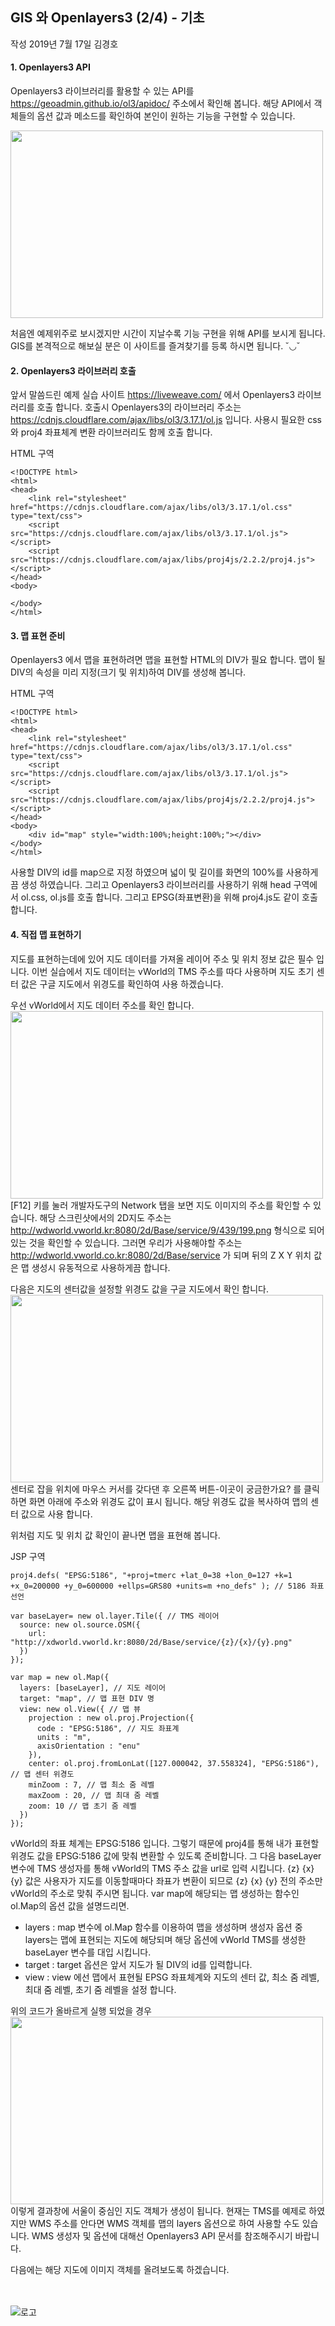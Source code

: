 ## GIS 와 Openlayers3 (2/4) - 기초

작성 2019년 7월 17일 김경호

#### 1. Openlayers3 API

Openlayers3 라이브러리를 활용할 수 있는 API를 https://geoadmin.github.io/ol3/apidoc/ 주소에서
확인해 봅니다. 해당 API에서 객체들의 옵션 값과 메소드를 확인하여 본인이 원하는 기능을 구현할 수 있습니다.

<img src="https://github.com/macontents/macontents.github.io/blob/master/images/2019-07-17-GIS-1-1.JPG?raw=true" width="500" height="300"><br>

처음엔 예제위주로 보시겠지만 시간이 지날수록 기능 구현을 위해 API를 보시게 됩니다.
GIS를 본격적으로 해보실 분은 이 사이트를 즐겨찾기를 등록 하시면 됩니다. ˘◡˘ 

#### 2. Openlayers3 라이브러리 호출

앞서 말씀드린 예제 실습 사이트 https://liveweave.com/ 에서 Openlayers3 라이브러리를 호출 합니다.
호출시 Openlayers3의 라이브러리 주소는 https://cdnjs.cloudflare.com/ajax/libs/ol3/3.17.1/ol.js 입니다.
사용시 필요한 css와 proj4 좌표체계 변환 라이브러리도 함께 호출 합니다.

HTML 구역
````
<!DOCTYPE html>
<html>
<head>
    <link rel="stylesheet" href="https://cdnjs.cloudflare.com/ajax/libs/ol3/3.17.1/ol.css" type="text/css">
    <script src="https://cdnjs.cloudflare.com/ajax/libs/ol3/3.17.1/ol.js"></script>
    <script src="https://cdnjs.cloudflare.com/ajax/libs/proj4js/2.2.2/proj4.js"></script>
</head>
<body>

</body>
</html>
````

#### 3. 맵 표현 준비
Openlayers3 에서 맵을 표현하려면 맵을 표현할 HTML의 DIV가 필요 합니다.
맵이 될 DIV의 속성을 미리 지정(크기 및 위치)하여 DIV를 생성해 봅니다.

HTML 구역
````
<!DOCTYPE html>
<html>
<head>
    <link rel="stylesheet" href="https://cdnjs.cloudflare.com/ajax/libs/ol3/3.17.1/ol.css" type="text/css">
    <script src="https://cdnjs.cloudflare.com/ajax/libs/ol3/3.17.1/ol.js"></script>
    <script src="https://cdnjs.cloudflare.com/ajax/libs/proj4js/2.2.2/proj4.js"></script>
</head>
<body>
	<div id="map" style="width:100%;height:100%;"></div>
</body>
</html>
````

사용할 DIV의 id를 map으로 지정 하였으며 넓이 및 길이를 화면의 100%를 사용하게끔 생성 하였습니다.
그리고 Openlayers3 라이브러리를 사용하기 위해 head 구역에서 ol.css, ol.js를 호출 합니다. 그리고 EPSG(좌표변환)을 위해 proj4.js도 같이 호출 합니다.


#### 4. 직접 맵 표현하기
지도를 표현하는데에 있어 지도 데이터를 가져올 레이어 주소 및 위치 정보 값은 필수 입니다.
이번 실습에서 지도 데이터는 vWorld의 TMS 주소를 따다 사용하며 지도 초기 센터 값은
구글 지도에서 위경도를 확인하여 사용 하겠습니다.

우선 vWorld에서 지도 데이터 주소를 확인 합니다.
<img src="https://github.com/macontents/macontents.github.io/blob/master/images/2019-07-17-GIS-4-1.JPG?raw=true" width="500" height="300"><br>
[F12] 키를 눌러 개발자도구의 Network 탭을 보면 지도 이미지의 주소를 확인할 수 있습니다.
해당 스크린샷에서의 2D지도 주소는 http://wdworld.vworld.kr:8080/2d/Base/service/9/439/199.png 형식으로 되어 있는 것을 확인할 수 있습니다.
그러면 우리가 사용해야할 주소는 http://wdworld.vworld.co.kr:8080/2d/Base/service 가 되며 뒤의 Z X Y 위치 값은 맵 생성시 유동적으로 사용하게끔 합니다.

다음은 지도의 센터값을 설정할 위경도 값을 구글 지도에서 확인 합니다.
<img src="https://github.com/macontents/macontents.github.io/blob/master/images/2019-07-17-GIS-4-2.JPG?raw=true" width="500" height="300"><br>
센터로 잡을 위치에 마우스 커서를 갖다댄 후 오른쪽 버튼-이곳이 궁금한가요? 를 클릭하면 화면 아래에 주소와 위경도 값이 표시 됩니다.
해당 위경도 값을 복사하여 맵의 센터 값으로 사용 합니다.

위처럼 지도 및 위치 값 확인이 끝나면 맵을 표현해 봅니다.

JSP 구역
````
proj4.defs( "EPSG:5186", "+proj=tmerc +lat_0=38 +lon_0=127 +k=1 +x_0=200000 +y_0=600000 +ellps=GRS80 +units=m +no_defs" ); // 5186 좌표선언

var baseLayer= new ol.layer.Tile({ // TMS 레이어
  source: new ol.source.OSM({
    url: "http://xdworld.vworld.kr:8080/2d/Base/service/{z}/{x}/{y}.png"
  }) 
});

var map = new ol.Map({
  layers: [baseLayer], // 지도 레이어
  target: "map", // 맵 표현 DIV 명
  view: new ol.View({ // 맵 뷰
    projection : new ol.proj.Projection({
      code : "EPSG:5186", // 지도 좌표계
      units : "m",
      axisOrientation : "enu"
    }),
    center: ol.proj.fromLonLat([127.000042, 37.558324], "EPSG:5186"), // 맵 센터 위경도
    minZoom : 7, // 맵 최소 줌 레벨
    maxZoom : 20, // 맵 최대 줌 레벨
    zoom: 10 // 맵 초기 줌 레벨
  })
});
````

vWorld의 좌표 체계는 EPSG:5186 입니다. 그렇기 때문에 proj4를 통해 내가 표현할 위경도 값을 EPSG:5186 값에 맞춰 변환할 수 있도록 준비합니다.
그 다음 baseLayer 변수에 TMS 생성자를 통해 vWorld의 TMS 주소 값을 url로 입력 시킵니다. {z} {x} {y} 값은 사용자가 지도를 이동할때마다
좌표가 변환이 되므로 {z} {x} {y} 전의 주소만 vWorld의 주소로 맞춰 주시면 됩니다.
var map에 해당되는 맵 생성하는 함수인 ol.Map의 옵션 값을 설명드리면.
- layers : map 변수에 ol.Map 함수를 이용하여 맵을 생성하며 생성자 옵션 중 layers는 맵에 표현되는 지도에 해당되며 해당 옵션에
vWorld TMS를 생성한 baseLayer 변수를 대입 시킵니다.
- target : target 옵션은 앞서 지도가 될 DIV의 id를 입력합니다.
- view : view 에선 맵에서 표현될 EPSG 좌표체계와 지도의 센터 값, 최소 줌 레벨, 최대 줌 레벨, 초기 줌 레벨을 설정 합니다.

위의 코드가 올바르게 실행 되었을 경우
<img src="https://github.com/macontents/macontents.github.io/blob/master/images/2019-07-17-GIS-4-3.JPG?raw=true" width="500" height="300"><br>
이렇게 결과창에 서울이 중심인 지도 객체가 생성이 됩니다.
현재는 TMS를 예제로 하였지만 WMS 주소를 안다면 WMS 객체를 맵의 layers 옵션으로 하여 사용할 수도 있습니다.
WMS 생성자 및 옵션에 대해선 Openlayers3 API 문서를 참조해주시기 바랍니다.

다음에는 해당 지도에 이미지 객체를 올려보도록 하겠습니다.

<br><br>
![로고](https://macontents.github.io/images/markany.png)

<div class="fb-comments" data-href="https://macontents.github.io/2019-05-28-Docker 용 - 설치.md" data-width="700" data-numposts="10"></div>
